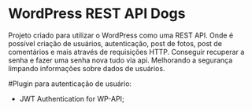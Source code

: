 # WordPress REST API Dogs

Projeto criado para utilizar o WordPress como uma REST API. Onde é possível criação de usuários, autenticação, post de fotos, post de comentários e mais através de requisições HTTP. Conseguir recuperar a senha e fazer uma senha nova tudo via api. Melhorando a segurança limpando informações sobre dados de usuários.

#Plugin para autenticação de usuário:

- JWT Authentication for WP-API;
